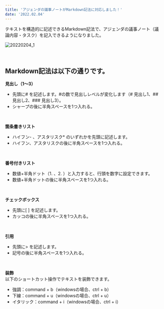```yaml
---
title: 'アジェンダの議事ノートがMarkdown記法に対応しました！'
date: '2022.02.04'
---
```

テキストを構造的に記述できるMarkdown記法で、アジェンダの議事ノート（議論内容・タスク）を記入できるようになりました。
<br>

![20220204_1](https://user-images.githubusercontent.com/92074639/152938731-b458f103-ea85-45a2-916c-2719d3eee5b3.png)

<br>

## Markdown記法は以下の通りです。
**見出し（1～3）**
  - 先頭に# を記述します。#の数で見出しレベルが変化します（# 見出し1、## 見出し2、### 見出し3）。
  - シャープの後に半角スペースを1つ入れる。
<br>

**箇条書きリスト**
  - ハイフン- 、アスタリスク* のいずれかを先頭に記述します。
  - ハイフン、アスタリスクの後に半角スペースを1つ入れる。
<br>

**番号付きリスト**
  - 数値+半角ドット（1. 、2. ）と入力すると、行頭を数字に設定できます。
  - 数値+半角ドットの後に半角スペースを1つ入れる。
<br>

**チェックボックス**
  - 先頭に[ ] を記述します。
  - カッコの後に半角スペースを1つ入れる。
<br>

**引用**
  - 先頭に> を記述します。
  - 記号の後に半角スペースを1つ入れる。
<br>

**装飾**<br>
以下のショートカット操作でテキストを装飾できます。
  - 強調：command + b（windowsの場合、ctrl + b）
  - 下線：command + u（windowsの場合、ctrl + u）
  - イタリック：command + i（windowsの場合、ctrl + i）
<br>
